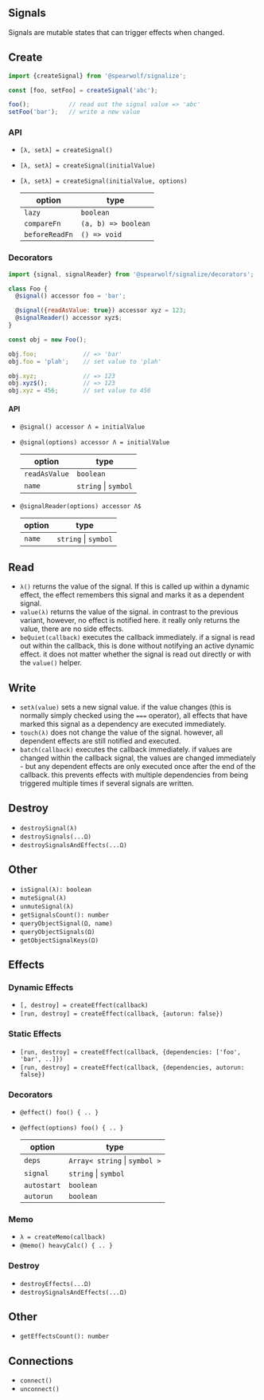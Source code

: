 ## Signals

Signals are mutable states that can trigger effects when changed.

## Create

```js
import {createSignal} from '@spearwolf/signalize';

const [foo, setFoo] = createSignal('abc');

foo();           // read out the signal value => 'abc'
setFoo('bar');   // write a new value
```

### API

- `[λ, setλ] = createSignal()`
- `[λ, setλ] = createSignal(initialValue)`
- `[λ, setλ] = createSignal(initialValue, options)`

  | option         | type                |
  | -------------- | ------------------- |
  | `lazy`         | `boolean`           |
  | `compareFn`    | `(a, b) => boolean` |
  | `beforeReadFn` | `() => void`        |


### Decorators

```js
import {signal, signalReader} from '@spearwolf/signalize/decorators';

class Foo {
  @signal() accessor foo = 'bar';

  @signal({readAsValue: true}) accessor xyz = 123;
  @signalReader() accessor xyz$;
}

const obj = new Foo();

obj.foo;             // => 'bar'
obj.foo = 'plah';    // set value to 'plah'

obj.xyz;             // => 123
obj.xyz$();          // => 123
obj.xyz = 456;       // set value to 456
```

#### API

- `@signal() accessor Λ = initialValue`
- `@signal(options) accessor Λ = initialValue`

  | option        | type                 |
  | ------------- | -------------------- |
  | `readAsValue` | `boolean`            |
  | `name`        | `string` \| `symbol` |

- `@signalReader(options) accessor Λ$`

  | option | type                 |
  | ------ | -------------------- |
  | `name` | `string` \| `symbol` |


## Read

- `λ()` returns the value of the signal. If this is called up within a dynamic effect, the effect remembers this signal and marks it as a dependent signal.
- `value(λ)` returns the value of the signal. in contrast to the previous variant, however, no effect is notified here. it really only returns the value, there are no side effects.
- `beQuiet(callback)` executes the callback immediately. if a signal is read out within the callback, this is done without notifying an active dynamic effect. it does not matter whether the signal is read out directly or with the `value()` helper.


## Write

- `setλ(value)` sets a new signal value. if the value changes (this is normally simply checked using the `===` operator), all effects that have marked this signal as a dependency are executed immediately.
- `touch(λ)` does not change the value of the signal. however, all dependent effects are still notified and executed.
- `batch(callback)` executes the callback immediately. if values are changed within the callback signal, the values are changed immediately - but any dependent effects are only executed once after the end of the callback. this prevents effects with multiple dependencies from being triggered multiple times if several signals are written.


## Destroy

- `destroySignal(λ)`
- `destroySignals(...Ω)`
- `destroySignalsAndEffects(...Ω)`


## Other

- `isSignal(λ): boolean`
- `muteSignal(λ)`
- `unmuteSignal(λ)`
- `getSignalsCount(): number`
- `queryObjectSignal(Ω, name)`
- `queryObjectSignals(Ω)`
- `getObjectSignalKeys(Ω)`


## Effects

### Dynamic Effects

- `[, destroy] = createEffect(callback)`
- `[run, destroy] = createEffect(callback, {autorun: false})`


### Static Effects

- `[run, destroy] = createEffect(callback, {dependencies: ['foo', 'bar', ..]})`
- `[run, destroy] = createEffect(callback, {dependencies, autorun: false})`


### Decorators

- `@effect() foo() { .. }`
- `@effect(options) foo() { .. }`

  | option      | type                          |
  | ----------- | ----------------------------- |
  | `deps`      | `Array< string` \| `symbol >` |
  | `signal`    | `string` \| `symbol`          |
  | `autostart` | `boolean`                     |
  | `autorun`   | `boolean`                     |


### Memo

- `λ = createMemo(callback)`
- `@memo() heavyCalc() { .. }`


### Destroy

- `destroyEffects(...Ω)`
- `destroySignalsAndEffects(...Ω)`


## Other

- `getEffectsCount(): number`


## Connections

- `connect()`
- `unconnect()`
